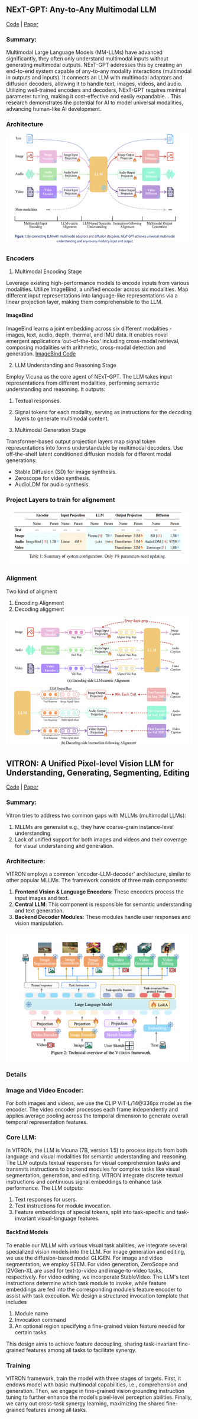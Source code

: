 

## NExT-GPT: Any-to-Any Multimodal LLM

[Code](https://github.com/NExT-GPT/NExT-GPT) | [Paper](https://arxiv.org/pdf/2309.05519)

### Summary:

Multimodal Large Language Models (MM-LLMs) have advanced significantly, they often only understand multimodal inputs without generating multimodal outputs. NExT-GPT addresses this by creating an end-to-end system capable of any-to-any modality interactions (multimodal in outputs and inputs). It connects an LLM with multimodal adaptors and diffusion decoders, allowing it to handle text, images, videos, and audio. Utilizing well-trained encoders and decoders, NExT-GPT requires minimal parameter tuning, making it cost-effective and easily expandable. . This research demonstrates the potential for AI to model universal modalities, advancing human-like AI development.

### Architecture

<p align="center">
    <img src="imgs/next-gpt.png" alt="VITRON Architecture" width="600" height="300">
</p>


### Encoders
1.  Multimodal Encoding Stage

Leverage existing high-performance models to encode inputs from various modalities. Utilize ImageBind, a unified encoder across six modalities. Map different input representations into language-like representations via a linear projection layer, making them comprehensible to the LLM.


#### ImageBind

ImageBind learns a joint embedding across six different modalities - images, text, audio, depth, thermal, and IMU data. It enables novel emergent applications ‘out-of-the-box’ including cross-modal retrieval, composing modalities with arithmetic, cross-modal detection and generation. [ImageBind Code](https://github.com/facebookresearch/ImageBind)


2.  LLM Understanding and Reasoning Stage

Employ Vicuna as the core agent of NExT-GPT. The LLM takes input representations from different modalities, performing semantic understanding and reasoning. It outputs:
1. Textual responses.
2. Signal tokens for each modality, serving as instructions for the decoding layers to generate multimodal content.

3. Multimodal Generation Stage

Transformer-based output projection layers map signal token representations into forms understandable by multimodal decoders. Use off-the-shelf latent conditioned diffusion models for different modal generations:
- Stable Diffusion (SD) for image synthesis.
- Zeroscope for video synthesis.
- AudioLDM for audio synthesis.

### Project Layers to train for alignement

<p align="center">
    <img src="imgs/next-gpt-projections.png" alt="VITRON Architecture" width="500" height="150">
</p>

### Alignment

Two kind of aligment
1. Encoding Alignment
2. Decoding aliggment

<p align="center">
    <img src="imgs/next-gpt-alignement.png" alt="VITRON Architecture" width="600" height="350">
</p>






## VITRON: A Unified Pixel-level Vision LLM for Understanding, Generating, Segmenting, Editing

[Code](https://vitron-llm.github.io/) | [Paper](https://haofei.vip/downloads/papers/Skywork_Vitron_2024.pdf)

### Summary:

Vitron tries to address two common gaps with MLLMs (multimodal LLMs):
1. MLLMs are generalist e.g., they have coarse-grain instance-level understanding.
2. Lack of unified support for both images and videos and their coverage for visual understanding and generation.

### Architecture:

VITRON employs a common 'encoder-LLM-decoder' architecture, similar to other popular MLLMs. The framework consists of three main components:

1. **Frontend Vision & Language Encoders**: These encoders process the input images and text.
2. **Central LLM**: This component is responsible for semantic understanding and text generation.
3. **Backend Decoder Modules**: These modules handle user responses and vision manipulation.

<p align="center">
    <img src="imgs/vitron-arch.png" alt="VITRON Architecture" width="600" height="350">
</p>

### Details

### Image and Video Encoder:

For both images and videos, we use the CLIP ViT-L/14@336px model as the encoder. The video encoder processes each frame independently and applies average pooling across the temporal dimension to generate overall temporal representation features.

### Core LLM:

In VITRON, the LLM is Vicuna (7B, version 1.5) to process inputs from both language and visual modalities for semantic understanding and reasoning. The LLM outputs textual responses for visual comprehension tasks and transmits instructions to backend modules for complex tasks like visual segmentation, generation, and editing. VITRON integrate discrete textual instructions and continuous signal embeddings to enhance task performance. The LLM outputs: 
1. Text responses for users.
2. Text instructions for module invocation.
3. Feature embeddings of special tokens, split into task-specific and task-invariant visual-language features.

#### BackEnd Models

To enable our MLLM with various visual task abilities, we integrate several specialized vision models into the LLM. For image generation and editing, we use the diffusion-based model GLIGEN. For image and video segmentation, we employ SEEM. For video generation, ZeroScope and I2VGen-XL are used for text-to-video and image-to-video tasks, respectively. For video editing, we incorporate StableVideo. The LLM's text instructions determine which task module to invoke, while feature embeddings are fed into the corresponding module’s feature encoder to assist with task execution. We design a structured invocation template that includes
1. Module name
2. Invocation command
3. An optional region specifying a fine-grained vision feature needed for certain tasks.

This design aims to achieve feature decoupling, sharing task-invariant fine-grained features among all tasks to facilitate synergy.

### Training

VITRON framework, train the model with three stages of targets. First, it endows model with basic multimodal capabilities, i.e., comprehension and generation. Then, we engage in
fine-grained vision grounding instruction tuning to further enhance the model’s pixel-level perception abilities. Finally, we carry out cross-task synergy learning, maximizing the shared fine-grained features among all tasks.

















